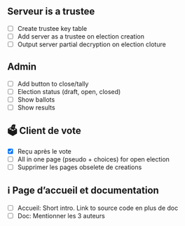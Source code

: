 ## Serveur is a trustee
- [ ] Create trustee key table
- [ ] Add server as a trustee on election creation
- [ ] Output server partial decryption on election cloture

## Admin
- [ ] Add button to close/tally
- [ ] Election status (draft, open, closed)
- [ ] Show ballots
- [ ] Show results

## 🗳️ Client de vote
- [x] Reçu après le vote
- [ ] All in one page (pseudo + choices) for open election
- [ ] Supprimer les pages obselete de creations

## ℹ️ Page d’accueil et documentation
- [ ] Accueil: Short intro. Link to source code en plus de doc
- [ ] Doc: Mentionner les 3 auteurs
